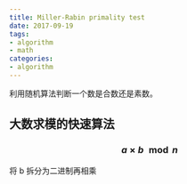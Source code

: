 ```yaml
---
title: Miller-Rabin primality test
date: 2017-09-19
tags:
- algorithm
- math
categories:
- algorithm
---
```


利用随机算法判断一个数是合数还是素数。

<!-- more -->

## 大数求模的快速算法

### $$a \times b \mod n$$

将 b 拆分为二进制再相乘
